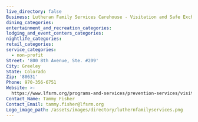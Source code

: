 ```yaml
---
live_directory: false
Business: Lutheran Family Services Carehouse - Visitation and Safe Exchanges
dining_categories:
entertainment_and_recreation_categories:
lodging_and_event_centers_categories:
nightlife_categories:
retail_categories:
service_categories:
  - non-profit
Street: '800 8th Avenue, Ste. #209'
City: Greeley
State: Colorado
Zip: '80631'
Phone: 970-356-6751
Website: >-
  https://www.lfsrm.org/programs-and-services/prevention-services/visitation-safe-exchange/
Contact_Name: Tammy Fisher
Contact_Email: tammy.fisher@lfsrm.org
Logo_image_path: /assets/images/directory/luthernfamilyservices.png
---
```


